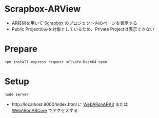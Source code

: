 #  Scrapbox-ARView

- AR技術を用いて [Scrapbox](https://scrapbox.io/) のプロジェクト内のページを表示する
- Public Projectのみを対象としているため、Private Projectは表示できない



# Prepare

```bash
npm install express request urlsafe-base64 open
```



# Setup

```bash
node server
```

- http://localhost:8000/index.html に [WebARonARKit](https://github.com/google-ar/WebARonARKit) または [WebARonARCore](https://github.com/google-ar/WebARonARCore) でアクセスする

